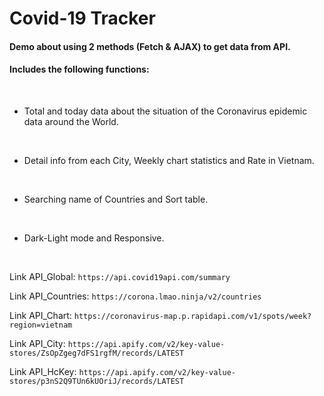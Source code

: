# Covid-19 Tracker
#### Demo about using 2 methods (Fetch & AJAX) to get data from API.
#### Includes the following functions:
<br>

+ Total and today data about the situation of the Coronavirus epidemic data around the World.
<br>

+ Detail info from each City, Weekly chart statistics and Rate in Vietnam.
<br>

+ Searching name of Countries and Sort table.
<br>

+ Dark-Light mode and Responsive.
<br>

Link API_Global:
`
https://api.covid19api.com/summary
`

Link API_Countries:
`
https://corona.lmao.ninja/v2/countries
`

Link API_Chart: 
`
https://coronavirus-map.p.rapidapi.com/v1/spots/week?region=vietnam
`

Link API_City:
`
https://api.apify.com/v2/key-value-stores/ZsOpZgeg7dFS1rgfM/records/LATEST
`

Link API_HcKey: 
`
https://api.apify.com/v2/key-value-stores/p3nS2Q9TUn6kUOriJ/records/LATEST
`